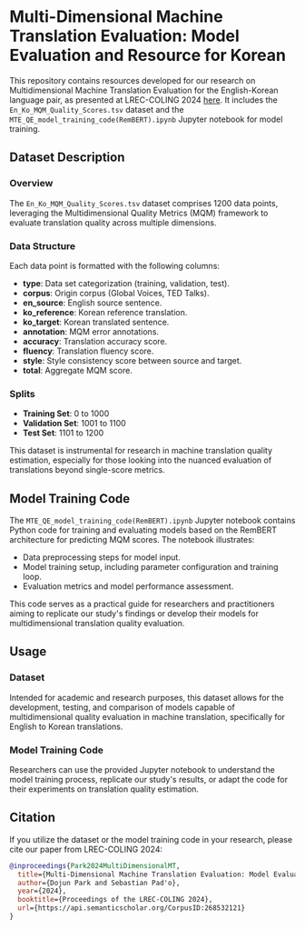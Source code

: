 # Multi-Dimensional Machine Translation Evaluation: Model Evaluation and Resource for Korean

This repository contains resources developed for our research on Multidimensional Machine Translation Evaluation for the English-Korean language pair, as presented at LREC-COLING 2024 [here](https://arxiv.org/abs/2403.12666). It includes the `En_Ko_MQM_Quality_Scores.tsv` dataset and the `MTE_QE_model_training_code(RemBERT).ipynb` Jupyter notebook for model training.

## Dataset Description

### Overview

The `En_Ko_MQM_Quality_Scores.tsv` dataset comprises 1200 data points, leveraging the Multidimensional Quality Metrics (MQM) framework to evaluate translation quality across multiple dimensions.

### Data Structure

Each data point is formatted with the following columns:

- **type**: Data set categorization (training, validation, test).
- **corpus**: Origin corpus (Global Voices, TED Talks).
- **en_source**: English source sentence.
- **ko_reference**: Korean reference translation.
- **ko_target**: Korean translated sentence.
- **annotation**: MQM error annotations.
- **accuracy**: Translation accuracy score.
- **fluency**: Translation fluency score.
- **style**: Style consistency score between source and target.
- **total**: Aggregate MQM score.

### Splits

- **Training Set**: 0 to 1000
- **Validation Set**: 1001 to 1100
- **Test Set**: 1101 to 1200

This dataset is instrumental for research in machine translation quality estimation, especially for those looking into the nuanced evaluation of translations beyond single-score metrics.

## Model Training Code

The `MTE_QE_model_training_code(RemBERT).ipynb` Jupyter notebook contains Python code for training and evaluating models based on the RemBERT architecture for predicting MQM scores. The notebook illustrates:

- Data preprocessing steps for model input.
- Model training setup, including parameter configuration and training loop.
- Evaluation metrics and model performance assessment.

This code serves as a practical guide for researchers and practitioners aiming to replicate our study's findings or develop their models for multidimensional translation quality evaluation.

## Usage

### Dataset

Intended for academic and research purposes, this dataset allows for the development, testing, and comparison of models capable of multidimensional quality evaluation in machine translation, specifically for English to Korean translations.

### Model Training Code

Researchers can use the provided Jupyter notebook to understand the model training process, replicate our study's results, or adapt the code for their experiments on translation quality estimation.

## Citation

If you utilize the dataset or the model training code in your research, please cite our paper from LREC-COLING 2024:

```bibtex
@inproceedings{Park2024MultiDimensionalMT,
  title={Multi-Dimensional Machine Translation Evaluation: Model Evaluation and Resource for Korean},
  author={Dojun Park and Sebastian Pad'o},
  year={2024},
  booktitle={Proceedings of the LREC-COLING 2024},
  url={https://api.semanticscholar.org/CorpusID:268532121}
}
```
